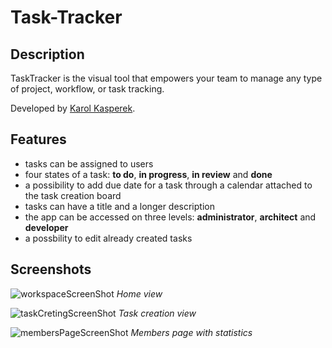 # Task-Tracker

## Description
TaskTracker is the visual tool that empowers your team to manage any type of project, workflow, or task tracking.

Developed by [Karol Kasperek](https://github.com/KarolKasperek).

## Features
- tasks can be assigned to users
- four states of a task: **to do**, **in progress**, **in review** and **done**
- a possibility to add due date for a task through a calendar attached to the task creation board
- tasks can have a title and a longer description
- the app can be accessed on three levels: **administrator**, **architect** and **developer**
- a possbility to edit already created tasks

## Screenshots

![workspaceScreenShot](https://github.com/KarolKasperek/Task-Tracker/assets/105314335/e0444794-252e-463f-8521-3dab1f02c1ff)
*Home view*

![taskCretingScreenShot](https://github.com/KarolKasperek/Task-Tracker/assets/105314335/479cba58-4b83-493a-ab74-b5476b3a1739)
*Task creation view*

![membersPageScreenShot](https://github.com/KarolKasperek/Task-Tracker/assets/105314335/1ac31484-c2ac-4f5b-851c-e68331578ea3)
*Members page with statistics*
